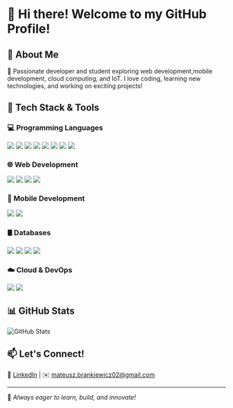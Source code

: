 # 👋 Hi there! Welcome to my GitHub Profile!


## 🚀 About Me
🎯 Passionate developer and student exploring web development,mobile development, cloud computing, and IoT. I love coding, learning new technologies, and working on exciting projects!

## 🔧 Tech Stack & Tools

### 💻 Programming Languages
<p>
<img src="https://img.shields.io/badge/PHP-777BB4?style=for-the-badge&logo=php&logoColor=white"/>
<img src="https://img.shields.io/badge/Python-3776AB?style=for-the-badge&logo=python&logoColor=white"/>
<img src="https://img.shields.io/badge/Swift-FA7343?style=for-the-badge&logo=swift&logoColor=white"/>
<img src="https://img.shields.io/badge/Java-007396?style=for-the-badge&logo=java&logoColor=white"/>
<img src="https://img.shields.io/badge/C-00599C?style=for-the-badge&logo=c&logoColor=white"/>
<img src="https://img.shields.io/badge/C++-00599C?style=for-the-badge&logo=c%2B%2B&logoColor=white"/>
<img src="https://img.shields.io/badge/JavaScript-F7DF1E?style=for-the-badge&logo=javascript&logoColor=black"/>
<img src="https://img.shields.io/badge/TypeScript-3178C6?style=for-the-badge&logo=typescript&logoColor=white"/>
</p>

### 🌐 Web Development
<p>
<img src="https://img.shields.io/badge/Laravel-FF2D20?style=for-the-badge&logo=laravel&logoColor=white"/>
<img src="https://img.shields.io/badge/Tailwind_CSS-38B2AC?style=for-the-badge&logo=tailwind-css&logoColor=white"/>
<img src="https://img.shields.io/badge/Spring_Boot-6DB33F?style=for-the-badge&logo=spring-boot&logoColor=white"/>
<img src="https://img.shields.io/badge/React-61DAFB?style=for-the-badge&logo=react&logoColor=black"/>
</p>

### 📱 Mobile Development
<p>
<img src="https://img.shields.io/badge/SwiftUI-007AFF?style=for-the-badge&logo=swift&logoColor=white"/>
<img src="https://img.shields.io/badge/Android-3DDC84?style=for-the-badge&logo=android&logoColor=white"/>
</p>

### 🛢️ Databases
<p>
<img src="https://img.shields.io/badge/PostgreSQL-336791?style=for-the-badge&logo=postgresql&logoColor=white"/>
<img src="https://img.shields.io/badge/MySQL-4479A1?style=for-the-badge&logo=mysql&logoColor=white"/>
<img src="https://img.shields.io/badge/-MongoDB-13aa52?style=for-the-badge&logo=mongodb&logoColor=white"/>
<img src="https://img.shields.io/badge/firebase-ffca28?style=for-the-badge&logo=firebase&logoColor=black">
</p>

### ☁️ Cloud & DevOps
<p>
<img src="https://img.shields.io/badge/Docker-2496ED?style=for-the-badge&logo=docker&logoColor=white"/>
<img src="https://img.shields.io/badge/AWS-232F3E?style=for-the-badge&logo=amazon-aws&logoColor=white"/>
</p>

## 📊 GitHub Stats

<img src="https://github-readme-stats.vercel.app/api?username=MateuszBrankiewicz&show_icons=true&theme=radical" alt="GitHub Stats" />

## 📫 Let's Connect!
🔗 [LinkedIn](https://www.linkedin.com/in/mateusz-brankiewicz-a560b2305/) | ✉️ mateusz.brankiewicz02@gmail.com 

---
🚀 *Always eager to learn, build, and innovate!*
